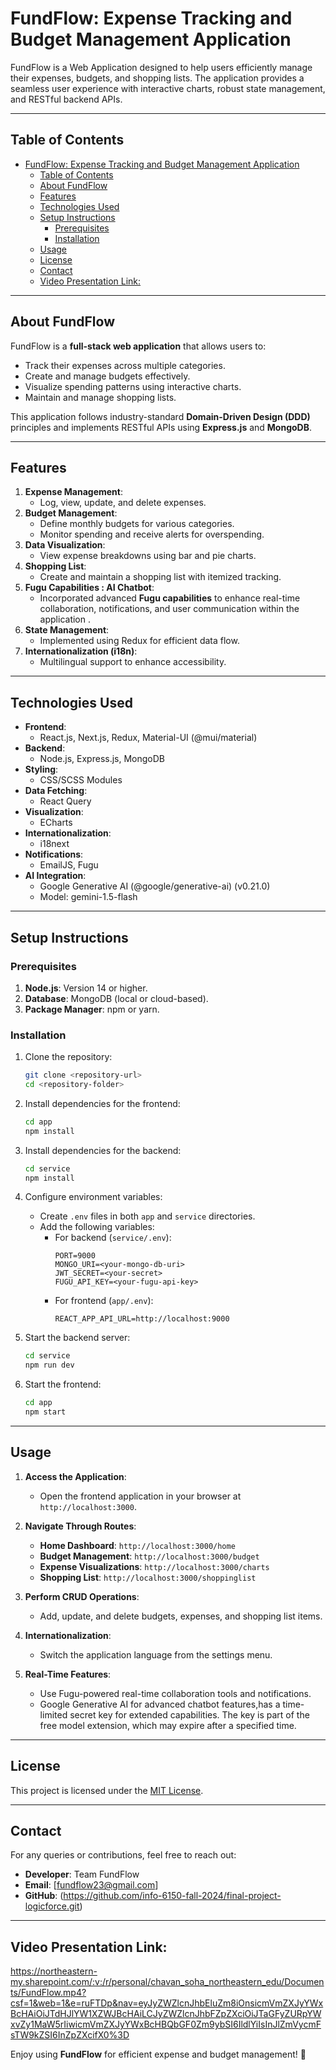 
# FundFlow: Expense Tracking and Budget Management Application

FundFlow is a Web Application designed to help users efficiently manage their expenses, budgets, and shopping lists. 
The application provides a seamless user experience with interactive charts, robust state management, and RESTful backend APIs.

---

## Table of Contents

- [FundFlow: Expense Tracking and Budget Management Application](#fundflow-expense-tracking-and-budget-management-application)
  - [Table of Contents](#table-of-contents)
  - [About FundFlow](#about-fundflow)
  - [Features](#features)
  - [Technologies Used](#technologies-used)
  - [Setup Instructions](#setup-instructions)
    - [Prerequisites](#prerequisites)
    - [Installation](#installation)
  - [Usage](#usage)
  - [License](#license)
  - [Contact](#contact)
  - [Video Presentation Link:](#video-presentation-link)

---

## About FundFlow

FundFlow is a **full-stack web application** that allows users to:
- Track their expenses across multiple categories.
- Create and manage budgets effectively.
- Visualize spending patterns using interactive charts.
- Maintain and manage shopping lists.

This application follows industry-standard **Domain-Driven Design (DDD)** principles and implements RESTful APIs using **Express.js** and **MongoDB**.

---

## Features

1. **Expense Management**:
   - Log, view, update, and delete expenses.
2. **Budget Management**:
   - Define monthly budgets for various categories.
   - Monitor spending and receive alerts for overspending.
3. **Data Visualization**:
   - View expense breakdowns using bar and pie charts.
4. **Shopping List**:
   - Create and maintain a shopping list with itemized tracking.
5. **Fugu Capabilities : AI Chatbot**:
   - Incorporated advanced **Fugu capabilities** to enhance real-time collaboration, notifications, and user communication within the application .
6. **State Management**:
   - Implemented using Redux for efficient data flow.
7. **Internationalization (i18n)**:
   - Multilingual support to enhance accessibility.


---

## Technologies Used

- **Frontend**: 
   - React.js, Next.js, Redux, Material-UI (@mui/material)
- **Backend**: 
   - Node.js, Express.js, MongoDB
- **Styling**: 
   - CSS/SCSS Modules
- **Data Fetching**: 
   - React Query
- **Visualization**: 
   - ECharts
- **Internationalization**: 
   - i18next
- **Notifications**: 
   - EmailJS, Fugu
- **AI Integration**:
    - Google Generative AI (@google/generative-ai) (v0.21.0)
    - Model: gemini-1.5-flash


---

## Setup Instructions

### Prerequisites

1. **Node.js**: Version 14 or higher.
2. **Database**: MongoDB (local or cloud-based).
3. **Package Manager**: npm or yarn.

### Installation

1. Clone the repository:
   ```bash
   git clone <repository-url>
   cd <repository-folder>
   ```

2. Install dependencies for the frontend:
   ```bash
   cd app
   npm install
   ```

3. Install dependencies for the backend:
   ```bash
   cd service
   npm install
   ```

4. Configure environment variables:
   - Create `.env` files in both `app` and `service` directories.
   - Add the following variables:
     - For backend (`service/.env`):
       ```env
       PORT=9000
       MONGO_URI=<your-mongo-db-uri>
       JWT_SECRET=<your-secret>
       FUGU_API_KEY=<your-fugu-api-key>
       ```
     - For frontend (`app/.env`):
       ```env
       REACT_APP_API_URL=http://localhost:9000
       ```

5. Start the backend server:
   ```bash
   cd service
   npm run dev
   ```

6. Start the frontend:
   ```bash
   cd app
   npm start
   ```

---

## Usage

1. **Access the Application**:
   - Open the frontend application in your browser at `http://localhost:3000`.

2. **Navigate Through Routes**:
   - **Home Dashboard**: `http://localhost:3000/home`
   - **Budget Management**: `http://localhost:3000/budget`
   - **Expense Visualizations**: `http://localhost:3000/charts`
   - **Shopping List**: `http://localhost:3000/shoppinglist`

3. **Perform CRUD Operations**:
   - Add, update, and delete budgets, expenses, and shopping list items.

4. **Internationalization**:
   - Switch the application language from the settings menu.

5. **Real-Time Features**:
   - Use Fugu-powered real-time collaboration tools and notifications.
   - Google Generative AI for advanced chatbot features,has a time-limited secret key for extended capabilities. The key is part of the free model extension, which may expire after a specified time.


---

## License

This project is licensed under the [MIT License](LICENSE).

---

## Contact

For any queries or contributions, feel free to reach out:

- **Developer**: Team FundFlow
- **Email**: [fundflow23@gmail.com]
- **GitHub**: (https://github.com/info-6150-fall-2024/final-project-logicforce.git)

---

## Video Presentation Link:

https://northeastern-my.sharepoint.com/:v:/r/personal/chavan_soha_northeastern_edu/Documents/FundFlow.mp4?csf=1&web=1&e=ruFTDp&nav=eyJyZWZlcnJhbEluZm8iOnsicmVmZXJyYWxBcHAiOiJTdHJlYW1XZWJBcHAiLCJyZWZlcnJhbFZpZXciOiJTaGFyZURpYWxvZy1MaW5rIiwicmVmZXJyYWxBcHBQbGF0Zm9ybSI6IldlYiIsInJlZmVycmFsTW9kZSI6InZpZXcifX0%3D

Enjoy using **FundFlow** for efficient expense and budget management! 🚀
